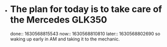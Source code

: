 - # The plan for today is to take care of the Mercedes GLK350
  done:: 1630568815543
  now:: 1630568810810
  later:: 1630568802690
  so waking up early in AM and taking it to the mechanic.